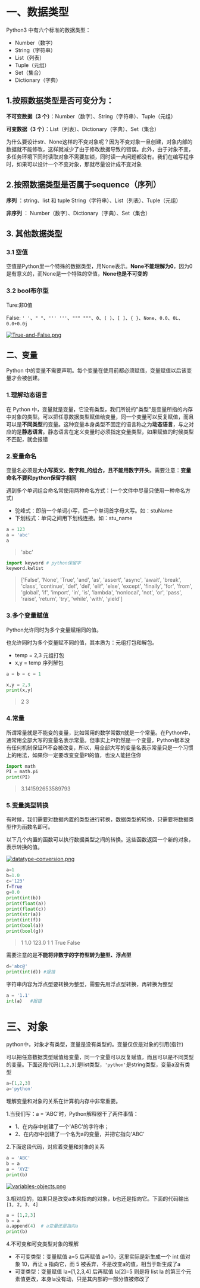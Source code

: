 # 一、数据类型

Python3 中有六个标准的数据类型：
* Number（数字）
* String（字符串）
* List（列表）
* Tuple（元组）
* Set（集合）
* Dictionary（字典）



## 1.按照数据类型是否可变分为：

**不可变数据（3 个）**：Number（数字）、String（字符串）、Tuple（元组）

**可变数据（3 个）**：List（列表）、Dictionary（字典）、Set（集合）

为什么要设计str、None这样的不变对象呢？因为不变对象一旦创建，对象内部的数据就不能修改，这样就减少了由于修改数据导致的错误。此外，由于对象不变，多任务环境下同时读取对象不需要加锁，同时读一点问题都没有。我们在编写程序时，如果可以设计一个不变对象，那就尽量设计成不变对象



## 2.按照数据类型是否属于sequence（序列）

**序列** ：string、list 和 tuple String（字符串）、List（列表）、Tuple（元组）

**非序列** ： Number（数字）、Dictionary（字典）、Set（集合）



## 3. 其他数据类型

### 3.1 空值
空值是Python里一个特殊的数据类型，用None表示。**None不能理解为0**，因为0是有意义的，而None是一个特殊的空值，**None也是不可变的**



### 3.2 bool布尔型

Ture:非0值

False: `' '`、`" "`、`''' '''`、`""" """`、`0`、`( )`、`[ ]`、`{ }`、`None`、`0.0`、`0L`、`0.0+0.0j`

[![True-and-False.png](https://z3.ax1x.com/2021/09/12/49WlnI.png)](https://imgtu.com/i/49WlnI)





## 二、变量

Python 中的变量不需要声明。每个变量在使用前都必须赋值，变量赋值以后该变量才会被创建。


### 1.理解动态语言
在 Python 中，变量就是变量，它没有类型，我们所说的"类型"是变量所指的内存中对象的类型。可以把任意数据类型赋值给变量，同一个变量可以反复赋值，而且可以是**不同类型**的变量。这种变量本身类型不固定的语言称之为**动态语言**，与之对应的是**静态语言**。静态语言在定义变量时必须指定变量类型，如果赋值的时候类型不匹配，就会报错



### 2.变量命名 

变量名必须是**大小写英文、数字和_的组合，且不能用数字开头**。需要注意：**变量命名不要和python保留字相同**

遇到多个单词组合命名常使用两种命名方式：(一个文件中尽量只使用一种命名方式)
* 驼峰式：即前一个单词小写，后一个单词首字母大写。如：stuName
* 下划线式：单词之间用下划线连接。如：stu_name


```python
a = 123
a = 'abc'
a
```

> 'abc'




```python
import keyword # python保留字
keyword.kwlist
```

> ['False',
>  'None',
>  'True',
>  'and',
>  'as',
>  'assert',
>  'async',
>  'await',
>  'break',
>  'class',
>  'continue',
>  'def',
>  'del',
>  'elif',
>  'else',
>  'except',
>  'finally',
>  'for',
>  'from',
>  'global',
>  'if',
>  'import',
>  'in',
>  'is',
>  'lambda',
>  'nonlocal',
>  'not',
>  'or',
>  'pass',
>  'raise',
>  'return',
>  'try',
>  'while',
>  'with',
>  'yield']



### 3.多个变量赋值

Python允许同时为多个变量赋相同的值。

也允许同时为多个变量赋不同的值，其本质为：元组打包和解包。
* temp = 2,3  元组打包
* x,y = temp  序列解包


```python
a = b = c = 1
```


```python
x,y = 2,3
print(x,y)
```

> 2 3




### 4.常量

所谓常量就是不能变的变量，比如常用的数学常数π就是一个常量。在Python中，通常用全部大写的变量名表示常量。但事实上PI仍然是一个变量，Python根本没有任何机制保证PI不会被改变，所以，用全部大写的变量名表示常量只是一个习惯上的用法，如果你一定要改变变量PI的值，也没人能拦住你


```python
import math
PI = math.pi
print(PI)
```

> 3.141592653589793



### 5.变量类型转换

有时候，我们需要对数据内置的类型进行转换，数据类型的转换，只需要将数据类型作为函数名即可。

以下几个内置的函数可以执行数据类型之间的转换。这些函数返回一个新的对象，表示转换的值。

[![datatype-conversion.png](https://z3.ax1x.com/2021/09/12/49R4k8.png)](https://imgtu.com/i/49R4k8)


```python
a=1
b=1.0
c='123'
f=True
g=0.0
print(int(b))
print(float(a))
print(float(c))
print(str(a))
print(int(f))
print(bool(a))
print(bool(g))
```

> 1
> 1.0
> 123.0
> 1
> 1
> True
> False



需要注意的是**不能将非数字的字符型转为整型、浮点型**

```python
d='abc@'
print(int(d)) #报错
```

字符串内容为浮点型要转换为整型，需要先用浮点型转换，再转换为整型
```python
a = '1.1'
int(a)   #报错
```



# 三、对象

python中，对象才有类型，变量是没有类型的。变量仅仅是对象的引用(指针)


可以把任意数据类型赋值给变量，同一个变量可以反复赋值，而且可以是不同类型的变量。下面这段代码`[1,2,3]`是list类型，`'python'`是string类型，变量a没有类型  
```python
a=[1,2,3]
a='python'
```

理解变量和对象的关系在计算机内存中非常重要。

1.当我们写：a = 'ABC'时，Python解释器干了两件事情：  

 * 1、在内存中创建了一个'ABC'的字符串；
 * 2、在内存中创建了一个名为a的变量，并把它指向'ABC'


2.下面这段代码，对应着变量和对象的关系
```python
a = 'ABC'
b = a
a = 'XYZ'
print(b)
```


[![variables-objects.png](https://z3.ax1x.com/2021/09/12/49W3HP.png)](https://imgtu.com/i/49W3HP)


3.相对应的，如果只是改变a本来指向的对象，b也还是指向它。下面的代码输出`[1, 2, 3, 4]`
```python
a = [1,2,3]
b = a
a.append(4)  # a变量还是指向a
print(b)
```

4.不可变和可变类型对象的理解
* 不可变类型：变量赋值 a=5 后再赋值 a=10，这里实际是新生成一个 int 值对象 10，再让 a 指向它，而 5 被丢弃，不是改变a的值，相当于新生成了a
* 可变类型：变量赋值 la=[1,2,3,4] 后再赋值 la[2]=5 则是将 list la 的第三个元素值更改，本身la没有动，只是其内部的一部分值被修改了

